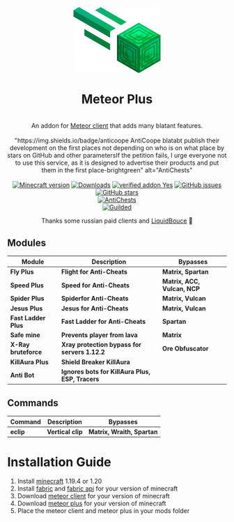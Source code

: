 
<div align="center">
	<img src="src/main/resources/assets/plus/logo.png" alt="meteor-plus" width="200px"/>
	<h1>Meteor Plus</h1>
	<br>
		An addon for <a href="https://github.com/MeteorDevelopment/meteor-client">Meteor client</a> that adds many blatant features.
	<br>
	<br>
		"https://img.shields.io/badge/anticoope AntiCoope blatabt publish their development on the first places not depending on who is on what place by stars on GitHub and other 	parametersIf the petition fails, I urge everyone not to use this service, as it is designed to advertise their products and put them in the first place-brightgreen" alt="AntiChests"
	<br>
	<br>
	<a href="https://www.minecraft.net/"><img src="https://img.shields.io/badge/minecraft%20version-1.20.1-brightgreen" alt="Minecraft version"/></a>
	<a href="https://github.com/Nekiplay/MeteorPlus/releases"><img src="https://img.shields.io/github/downloads/Nekiplay/MeteorPlus/total" alt="Downloads"/></a>
    <a href="https://anticope.ml/addons/?addon=Nekiplay%2FMeteorPlus"><img src="https://img.shields.io/badge/verified%20addon-yes-blueviolet" alt="verified addon Yes"/></a>
	<a href="https://GitHub.com/Nekiplay/MeteorPlus/issues/"><img src="https://img.shields.io/github/issues/Nekiplay/MeteorPlus" alt="GitHub issues"/></a>
	<a href="https://github.com/Nekiplay/MeteorPlus/stargazers"><img src="https://badgen.net/github/stars/Nekiplay/MeteorPlus" alt="GitHub stars"/></a>
	<br>
	<a href="https://github.com/Nekiplay/MeteorPlus/blob/main/ac-tests.md"><img src="https://img.shields.io/badge/anticheats-aac%2C%20spartan%2C%20vulcan%2C%20matrix%2C%20wraith%2C%20ncp%2C%20verus%2C%20cerberus%2C%20taka%2C%20fiona-brightgreen" alt="AntiChests" /></a>
	<br>
	<a href="https://www.guilded.gg/i/27dAlJKk"><img src="https://img.shields.io/badge/suport/help-guilded-brightgreen" alt="Guilded"/></a>
	<br>
	<p>Thanks some russian paid clients and <a href="https://github.com/CCBlueX/LiquidBounce">LiquidBouce</a> 🤫</p>
</div>

## Modules
| Module | Description                                      | Bypasses                     |
|--|--------------------------------------------------|------------------------------|
| **Fly Plus** | **Flight for Anti-Cheats** | **Matrix, Spartan**          |
| **Speed Plus** | **Speed for Anti-Cheats** | **Matrix, ACC, Vulcan, NCP** |
| **Spider Plus** | **Spiderfor Anti-Cheats** | **Matrix, Vulcan**           |
| **Jesus Plus** | **Jesus for Anti-Cheats** | **Matrix, Vulcan**           |
| **Fast Ladder Plus** | **Fast Ladder for Anti-Cheats** | **Spartan**                  |
| **Safe mine** | **Prevents player from lava** | **Matrix**                   |
| **X-Ray bruteforce** | **Xray protection bypass for servers 1.12.2**    | **Ore Obfuscator**           |
| **KillAura Plus** | **Shield Breaker KillAura** |                              |
| **Anti Bot** | **Ignores bots for KillAura Plus, ESP, Tracers** |                              |

## Commands
| Command | Description | Bypasses             |
|--|--|----------------------|
| **eclip** | **Vertical clip** | **Matrix, Wraith, Spartan** |

# Installation Guide
1. Install [minecraft](https://www.minecraft.net) 1.19.4 or 1.20
2. Install [fabric](https://fabricmc.net) and [fabric api](https://www.curseforge.com/minecraft/mc-mods/fabric-api) for your version of minecraft
3. Download [meteor client](https://meteorclient.com) for your version of minecraft
4. Download [meteor plus](https://github.com/Nekiplay/MeteorPlus/releases) for your version of minecraft
5. Place the meteor client and meteor plus in your mods folder
